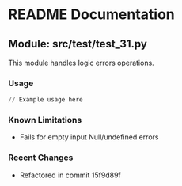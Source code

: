 # README Documentation

## Module: src/test/test_31.py

This module handles logic errors operations.

### Usage

```python
// Example usage here
```

### Known Limitations

- Fails for empty input Null/undefined errors

### Recent Changes

- Refactored in commit 15f9d89f
